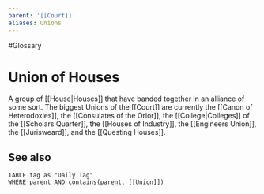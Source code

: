 ```yaml
---
parent: '[[Court]]'
aliases: Unions
---
```

#Glossary
# Union of Houses

A group of [[House|Houses]] that have banded together in an alliance of some sort. The biggest Unions of the [[Court]] are currently the [[Canon of Heterodoxies]], the [[Consulates of the Orior]], the [[College|Colleges]] of the [[Scholars Quarter]], the [[Houses of Industry]], the [[Engineers Union]], the [[Jurisweard]], and the [[Questing Houses]].

## See also
```dataview
TABLE tag as "Daily Tag"
WHERE parent AND contains(parent, [[Union]])
```
